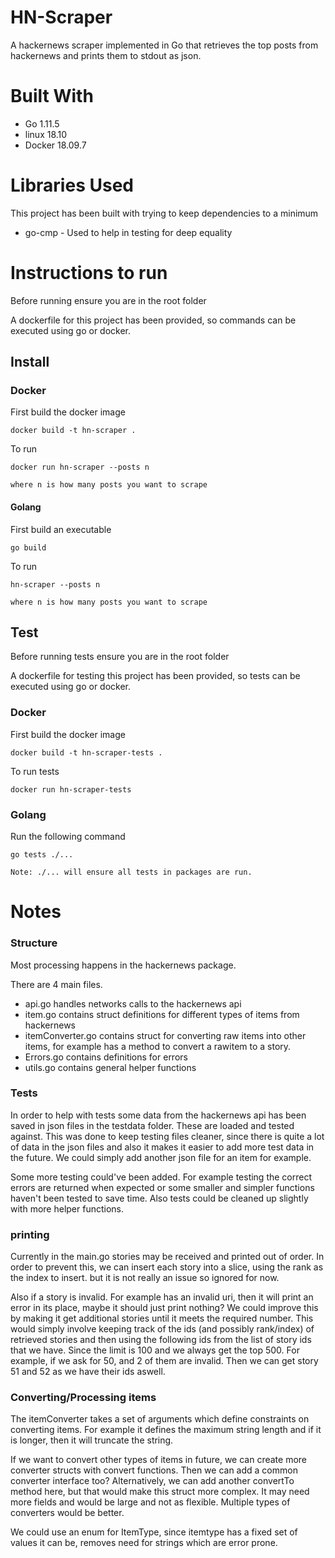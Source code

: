 # HN-Scraper

A hackernews scraper implemented in Go that retrieves the top posts from hackernews and prints them to stdout as json.

# Built With 
* Go     1.11.5 
* linux  18.10
* Docker 18.09.7

# Libraries Used

This project has been built with trying to keep dependencies to a minimum

* go-cmp - Used to help in testing for deep equality


# Instructions to run

Before running ensure you are in the root folder

A dockerfile for this project has been provided, so commands can be executed using go or docker.

## Install

### Docker

First build the docker image

```
docker build -t hn-scraper .
```

To run 

```
docker run hn-scraper --posts n

where n is how many posts you want to scrape
```


#### Golang


First build an executable

```
go build
```

To run 

```
hn-scraper --posts n

where n is how many posts you want to scrape
```


## Test

Before running tests ensure you are in the root folder

A dockerfile for testing this project has been provided, so tests can be executed using go or docker.



### Docker

First build the docker image

```
docker build -t hn-scraper-tests .
```

To run tests

```
docker run hn-scraper-tests
```


### Golang

  Run the following command 

```
go tests ./...

Note: ./... will ensure all tests in packages are run.
```



# Notes

### Structure

Most processing happens in the hackernews package.

There are 4 main files.
* api.go handles networks calls to the hackernews api
* item.go contains struct definitions for different types of items from hackernews
* itemConverter.go contains struct for converting raw items into other items, for example has a method to convert a rawitem to a story.
* Errors.go contains definitions for errors 
* utils.go contains general helper functions 

### Tests

In order to help with tests some data from the hackernews api has been saved in json files in the testdata folder.
These are loaded and tested against.
This was done to keep testing files cleaner, since there is quite a lot of data in the json files and also it makes it easier to add more test data in the future.
We could simply add another json file for an item for example.

Some more testing could've been added. 
For example testing the correct errors are returned when expected or some smaller and simpler functions haven't been tested to save time.
Also tests could be cleaned up slightly with more helper functions.

### printing

Currently in the main.go stories may be received and printed out of order.
In order to prevent this, we can insert each story into a slice, using the rank as the index to insert.
but it is not really an issue so ignored for now.

Also if a story is invalid. For example has an invalid uri, then it will print an error in its place, maybe it should just print nothing?
We could improve this by making it get additional stories until it meets the required number.
This would simply involve keeping track of the ids (and possibly rank/index) of retrieved stories and then using the following ids from the list of story ids that we have. Since the limit is 100 and we always get the top 500. For example, if we ask for 50, and 2 of them are invalid. Then we can get story 51 and 52 as we have their ids aswell.

### Converting/Processing items

The itemConverter takes a set of arguments which define constraints on converting items.
For example it defines the maximum string length and if it is longer, then it will truncate the string.

If we want to convert other types of items in future, we can create more converter structs with convert functions. Then we can add a common converter interface too?
Alternatively, we can add another convertTo method here, but that would make this struct more complex. It may need more fields and would be large and not as flexible.
Multiple types of converters would be better.

We could use an enum for ItemType, since itemtype has a fixed set of values it can be, removes need for strings which are error prone.
